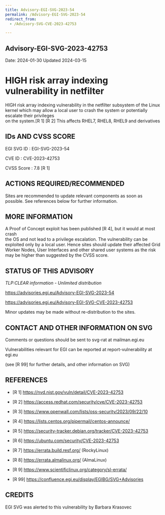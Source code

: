```yaml
---
title: Advisory-EGI-SVG-2023-54
permalink: /Advisory-EGI-SVG-2023-54
redirect_from:
  - /Advisory-SVG-CVE-2023-42753

---
```


## Advisory-EGI-SVG-2023-42753

Date:        2024-01-30
Updated      2024-03-15

# HIGH risk array indexing vulnerability in netfilter

HIGH risk array indexing vulnerability in the netfilter subsystem of the Linux kernel 
which may allow a local user to crash the system or potentially escalate their privileges  
on the system.[R 1] [R 2] This affects RHEL7, RHEL8, RHEL9 and derivatives

## IDs AND CVSS SCORE      

EGI SVG ID : EGI-SVG-2023-54
    
CVE ID     : CVE-2023-42753

CVSS Score : 7.8 [R 1] 

## ACTIONS REQUIRED/RECOMMENDED

Sites are recommended to update relevant components as soon as possible. 
See references below for further information. 

## MORE INFORMATION

A Proof of Concept exploit has been published [R 4], but it would at most crash  
the OS and not lead to a privilege escalation.
The vulnerability can be exploited only by a local user. 
Hence sites should update their affected Grid Worker Nodes, User Interfaces and other
 shared user systems as the risk may be higher than suggested by the CVSS score.   
    
## STATUS OF THIS ADVISORY
                         
_TLP:CLEAR information - Unlimited distribution_ 
    
https://advisories.egi.eu/Advisory-EGI-SVG-2023-54 

https://advisories.egi.eu/Advisory-EGI-SVG-CVE-2023-42753 

Minor updates may be made without re-distribution to the sites.

## CONTACT AND OTHER INFORMATION ON SVG

Comments or questions should be sent to
	svg-rat at mailman.egi.eu

Vulnerabilities relevant for EGI can be reported at
	report-vulnerability at egi.eu
    
(see [R 99] for further details, and other information on SVG)
    
    
## REFERENCES

- [R 1] <https://nvd.nist.gov/vuln/detail/CVE-2023-42753>

- [R 2] <https://access.redhat.com/security/cve/CVE-2023-42753>
    
- [R 3] <https://www.openwall.com/lists/oss-security/2023/09/22/10>

- [R 4] <https://lists.centos.org/pipermail/centos-announce/>

- [R 5] <https://security-tracker.debian.org/tracker/CVE-2023-42753> 
    
- [R 6] <https://ubuntu.com/security/CVE-2023-42753>

- [R 7] <https://errata.build.resf.org/>   (RockyLinux)

- [R 8] <https://errata.almalinux.org/>  (AlmaLinux)
    
- [R 9] <https://www.scientificlinux.org/category/sl-errata/>

- [R 99] <https://confluence.egi.eu/display/EGIBG/SVG+Advisories>

## CREDITS
  
EGI SVG was alerted to this vulnerability by Barbara Krasovec



